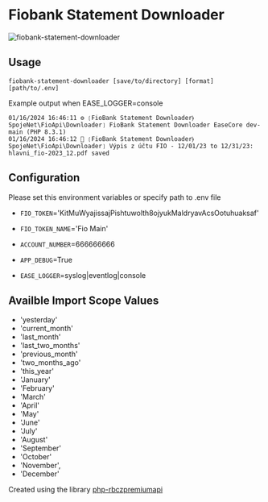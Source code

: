 Fiobank Statement Downloader
===================================

![fiobank-statement-downloader](fiobank-statement-downloader.svg?raw=true)

Usage
-----

```shell
fiobank-statement-downloader [save/to/directory] [format] [path/to/.env]
```

Example output when EASE_LOGGER=console

```
01/16/2024 16:46:11 ⚙ ❲FioBank Statement Downloader⦒SpojeNet\FioApi\Downloader❳ FioBank Statement Downloader EaseCore dev-main (PHP 8.3.1)
01/16/2024 16:46:12 🌼 ❲FioBank Statement Downloader⦒SpojeNet\FioApi\Downloader❳ Výpis z účtu FIO - 12/01/23 to 12/31/23: hlavni_fio-2023_12.pdf saved
```

Configuration
-------------

Please set this environment variables or specify path to .env file

* `FIO_TOKEN`='KitMuWyajissajPishtuwolth8ojyukMaldryavAcsOotuhuaksaf'
* `FIO_TOKEN_NAME`='Fio Main'
* `ACCOUNT_NUMBER`=666666666


* `APP_DEBUG`=True
* `EASE_LOGGER`=syslog|eventlog|console

Availble Import Scope Values
----------------------------

* 'yesterday'
* 'current_month'
* 'last_month'
* 'last_two_months'
* 'previous_month'
* 'two_months_ago'
* 'this_year'
* 'January'
* 'February'
* 'March'
* 'April'
* 'May'
* 'June'
* 'July'
* 'August'
* 'September'
* 'October'
* 'November',
* 'December'

Created using the library [php-rbczpremiumapi](https://github.com/VitexSoftware/php-vitexsoftware-rbczpremiumapi)
